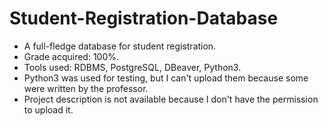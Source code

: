 # Student-Registration-Database

- A full-fledge database for student registration.
- Grade acquired: 100%.
- Tools used: RDBMS, PostgreSQL, DBeaver, Python3.
- Python3 was used for testing, but I can't upload them because some were written by the professor.
- Project description is not available because I don't have the permission to upload it.
